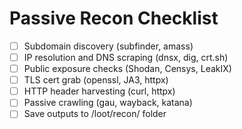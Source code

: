# Passive Recon Checklist

- [ ] Subdomain discovery (subfinder, amass)
- [ ] IP resolution and DNS scraping (dnsx, dig, crt.sh)
- [ ] Public exposure checks (Shodan, Censys, LeakIX)
- [ ] TLS cert grab (openssl, JA3, httpx)
- [ ] HTTP header harvesting (curl, httpx)
- [ ] Passive crawling (gau, wayback, katana)
- [ ] Save outputs to /loot/recon/ folder
